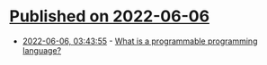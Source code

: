 # [Published on 2022-06-06](index.md)

* [2022-06-06, 03:43:55](https://news.ycombinator.com/item?id=31637082) - [What is a programmable programming language?](https://hiphish.github.io/blog/2019/06/22/what-is-a-programmable-programming-language/)
